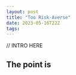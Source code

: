 ```yaml
---
layout: post
title: "Too Risk-Averse"
date: 2023-05-16T22Z
tags: 
---
```


// INTRO HERE

## The point is
